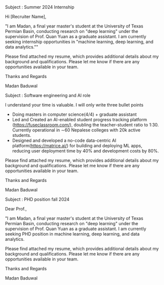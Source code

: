 
Subject : Summer 2024 Internship 

Hi [Recruiter Name],


"I am Madan, a final year master's student at the University of Texas Permian Basin, conducting research on "deep learning" under the supervision of Prof. Quan Yuan as a graduate assistant. I am currently seeking internship opportunities in "machine learning, deep learning, and data analytics."" 

Please find attached my resume, which provides additional details about my background and qualifications. Please let me know if there are any opportunities available in your team.

Thanks and Regards

Madan Baduwal




Subject : Software engineering and AI role

I understand your time is valuable.  I will only write three bullet points

* Doing masters in computer science(4/4) + graduate assistant
* Led and Created an AI-enabled student progress tracking platform (https://fuseclassroom.com/), doubling the teacher-student ratio to 1:30. Currently operational in ∼60 Nepalese colleges with 20k active students.
* Designed and developed a no-code data-centric AI platform(https://matrice.ai/) for building and deploying ML apps, reducing user deployment time by 40% and development costs by 80%.

Please find attached my resume, which provides additional details about my background and qualifications. Please let me know if there are any opportunities available in your team.

Thanks and Regards

Madan Baduwal



Subject : PHD position fall 2024 

Dear Prof.,

"I am Madan, a final year master's student at the University of Texas Permian Basin, conducting research on "deep learning" under the supervision of Prof. Quan Yuan as a graduate assistant. I am currently seeking PHD position in machine learning, deep learning, and data analytics.

Please find attached my resume, which provides additional details about my background and qualifications. Please let me know if there are any opportunities available in your team.


Thanks and Regards


Madan Baduwal




